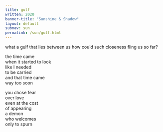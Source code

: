 ```yaml
---
title: gulf
written: 2020
banner-title: "Sunshine & Shadow" 
layout: default
subnav: sun
permalink: /sun/gulf.html
---
```


<div class="poem">
what a gulf  
that lies between us  
how could such closeness  
fling us so far?  
  
  
the time came  
when it started to look  
like I needed  
to be carried  
and that time came  
way too soon  
  
  
you chose fear  
over love  
even at the cost  
of appearing  
a demon  
who welcomes  
only to spurn  
</div>
